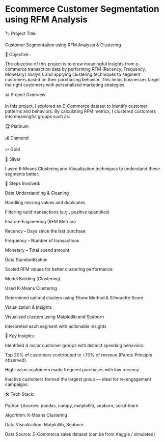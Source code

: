 # Ecommerce Customer Segmentation using RFM Analysis
🏷️ Project Title:

Customer Segmentation using RFM Analysis & Clustering

🎯 Objective:

The objective of this project is to draw meaningful insights from e-commerce transaction data by performing RFM (Recency, Frequency, Monetary) analysis and applying clustering techniques to segment customers based on their purchasing behavior.
This helps businesses target the right customers with personalized marketing strategies.

📊 Project Overview:

In this project, I explored an E-Commerce dataset to identify customer patterns and behaviors.
By calculating RFM metrics, I clustered customers into meaningful groups such as:

🏆 Platinum

💰 Diamond

💤 Gold

🌱 Silver

I used K-Means Clustering and Visualization techniques to understand these segments better.

🧩 Steps Involved:

Data Understanding & Cleaning

Handling missing values and duplicates

Filtering valid transactions (e.g., positive quantities)

Feature Engineering (RFM Metrics)

Recency – Days since the last purchase

Frequency – Number of transactions

Monetary – Total spend amount

Data Standardization

Scaled RFM values for better clustering performance

Model Building (Clustering)

Used K-Means Clustering

Determined optimal clusters using Elbow Method & Silhouette Score

Visualization & Insights

Visualized clusters using Matplotlib and Seaborn

Interpreted each segment with actionable insights

🧠 Key Insights:

Identified 4 major customer groups with distinct spending behaviors.

Top 20% of customers contributed to ~70% of revenue (Pareto Principle observed).

High-value customers made frequent purchases with low recency.

Inactive customers formed the largest group — ideal for re-engagement campaigns.

🛠️ Tech Stack:

Python Libraries: pandas, numpy, matplotlib, seaborn, scikit-learn

Algorithm: K-Means Clustering

Data Visualization: Matplotlib, Seaborn

Data Source: E-Commerce sales dataset (can be from Kaggle / simulated)
